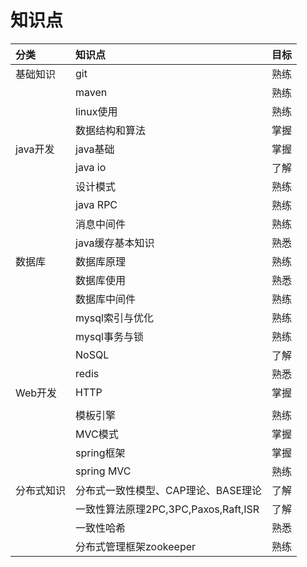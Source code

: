 # 知识点

| 分类 | 知识点 | 目标 |
| :--- | :--- | :--- |
| 基础知识 | git | 熟练 |
|  | maven | 熟练 |
|  | linux使用 | 熟练 |
|  | 数据结构和算法 | 掌握 |
| java开发 | java基础 | 掌握 |
|  | java io | 了解 |
|  | 设计模式 | 熟练 |
|  | java RPC | 熟练 |
|  | 消息中间件 | 熟练 |
|  | java缓存基本知识 | 熟悉 |
| 数据库 | 数据库原理 | 熟练 |
|  | 数据库使用 | 熟悉 |
|  | 数据库中间件 | 熟练 |
|  | mysql索引与优化 | 熟练 |
|  | mysql事务与锁 | 熟练 |
|  | NoSQL | 了解 |
|  | redis | 熟悉 |
| Web开发 | HTTP | 掌握 |
|  |  |  |
|  | 模板引擎 | 熟练 |
|  | MVC模式 | 掌握 |
|  | spring框架 | 掌握 |
|  | spring MVC | 熟练 |
| 分布式知识 | 分布式一致性模型、CAP理论、BASE理论 | 了解 |
|  | 一致性算法原理2PC,3PC,Paxos,Raft,ISR | 了解 |
|  | 一致性哈希 | 熟悉 |
|  | 分布式管理框架zookeeper | 熟练 |

### 



